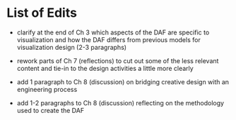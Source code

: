# List of Edits

- clarify at the end of Ch 3 which aspects of the DAF are specific to visualization and how the DAF differs from previous models for visualization design (2-3 paragraphs)

- rework parts of Ch 7 (reflections) to cut out some of the less relevant content and tie-in to the design activities a little more clearly

- add 1 paragraph to Ch 8 (discussion) on bridging creative design with an engineering process

- add 1-2 paragraphs to Ch 8 (discussion) reflecting on the methodology used to create the DAF
